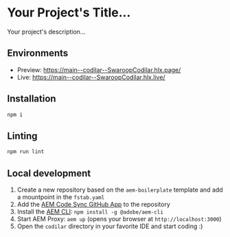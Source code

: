 # Your Project's Title...
Your project's description...

## Environments
- Preview: https://main--codilar--SwaroopCodilar.hlx.page/
- Live: https://main--codilar--SwaroopCodilar.hlx.live/

## Installation

```sh
npm i
```

## Linting

```sh
npm run lint
```

## Local development

1. Create a new repository based on the `aem-boilerplate` template and add a mountpoint in the `fstab.yaml`
1. Add the [AEM Code Sync GitHub App](https://github.com/apps/aem-code-sync) to the repository
1. Install the [AEM CLI](https://github.com/adobe/helix-cli): `npm install -g @adobe/aem-cli`
1. Start AEM Proxy: `aem up` (opens your browser at `http://localhost:3000`)
1. Open the `codilar` directory in your favorite IDE and start coding :)
